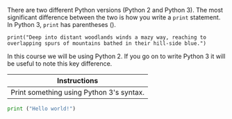 There are two different Python versions (Python 2 and Python 3). The most significant difference between the two is how you write a `print` statement. In Python 3, `print` has parentheses ().

```print("Hello World!")
print("Deep into distant woodlands winds a mazy way, reaching to overlapping spurs of mountains bathed in their hill-side blue.")
```

In this course we will be using Python 2. If you go on to write Python 3 it will be useful to note this key difference.

Instructions  | 
------------  | 
Print something using Python 3's syntax.       |

```python    
print ("Hello world!") 
```
